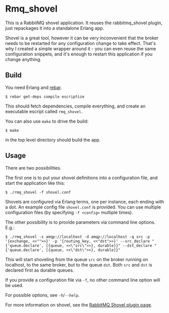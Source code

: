 Rmq_shovel
==========

This is a RabbitMQ shovel application. It reuses the rabbitmq_shovel plugin, just repackages it into a standalone Erlang app.

Shovel is a great tool, however it can be very inconvenient that the broker needs to be restarted for any configuration change to take effect. That's why I created a simple wrapper around it - you can even reuse the same configuration snippets, and it's enough to restart this application if you change anything.

Build
-----
You need Erlang and [rebar](https://github.com/basho/rebar).

    $ rebar get-deps compile escriptize

This should fetch dependencies, compile everything, and create an executable escript called `rmq_shovel`.

You can also use `make` to drive the build:

    $ make

in the top level directory should build the app.

Usage
-----
There are two possibilities.

The first one is to put your shovel definitions into a configuration file, and start the application like this:

    $ ./rmq_shovel -f shovel.conf

Shovels are configured via Erlang terms, one per instance, each ending with a dot. An example config file `shovel.conf` is provided. You can use multiple configuration files (by specifying `-f <config>` multiple times).

The other possibility is to provide parameters via command line options. E.g.:

    $ ./rmq_shovel -s amqp://localhost -d amqp://localhost -q src -p '{exchange, <<"">>}' -p '{routing_key, <<"dst">>}' --src_declare "{'queue.declare', [{queue, <<\"src\">>}, durable]}" --dst_declare "{'queue.declare', [{queue, <<\"dst\">>}, durable]}"

This will start shoveling from the queue `src` on the broker running on localhost, to the same broker, but to the queue `dst`. Both `src` and `dst` is declared first as durable queues.

If you provide a configuration file via `-f`, no other command line option will be used.

For possible options, see `-h`/`--help`.

For more information on shovel, see the [RabbitMQ Shovel plugin page](http://www.rabbitmq.com/shovel.html).
